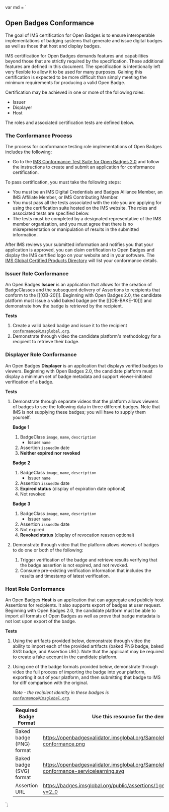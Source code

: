 var md = `

## Open Badges Conformance

The goal of IMS certification for Open Badges is to ensure interoperable implementations of badging systems that generate and issue digital badges as well as those that host and display badges.

IMS certification for Open Badges demands features and capabilities beyond those that are strictly required by the specification. These additional features are defined in this document. The specification is intentionally left very flexible to allow it to be used for many purposes. Gaining this certification is expected to be more difficult than simply meeting the minimum requirements for producing a valid Open Badge.

Certification may be achieved in one or more of the following roles:

* Issuer
* Displayer
* Host

The roles and associated certification tests are defined below.

### The Conformance Process

The process for conformance testing role implementations of Open Badges includes the following:

* Go to the [IMS Conformance Test Suite for Open Badges 2.0](https://www.imsglobal.org/open-badges-certification-suite) and follow the instructions to create and submit an application for conformance certification.

To pass certification, you must take the following steps:

* You must be an IMS Digital Credentials and Badges Alliance Member, an IMS Affiliate Member, or IMS Contributing Member. 
* You must pass all the tests associated with the role you are applying for using the certification suite hosted on the IMS website. The roles and associated tests are specified below. 
* The tests must be completed by a designated representative of the IMS member organization, and you must agree that there is no misrepresentation or manipulation of results in the submitted information.

After IMS reviews your submitted information and notifies you that your application is approved, you can claim certification to Open Badges and display the IMS certified logo on your website and in your software. The [IMS Global Certified Products Directory](https://site.imsglobal.org/certifications) will list your conformance details.

### Issuer Role Conformance

An Open Badges **Issuer** is an application that allows for the creation of <a data-cite="OB-20#BadgeClass">BadgeClasses</a> and the subsequent delivery of <a data-cite="OB-20#Assertion">Assertions</a> to recipients that conform to the [[[OB-20]]]. Beginning with Open Badges 2.0, the candidate platform must issue a valid baked badge per the [[[OB-BAKE-10]]] and demonstrate how the badge is retrieved by the recipient.

**Tests**

1. Create a valid baked badge and issue it to the recipient <code>conformance@imsglobal.org</code>.
2. Demonstrate through video the candidate platform's methodology for a recipient to retrieve their badge.

### Displayer Role Conformance

An Open Badges **Displayer** is an application that displays verified badges to viewers. Beginning with Open Badges 2.0, the candidate platform must display a minimum set of badge metadata and support viewer-initiated verification of a badge.

**Tests**

1. Demonstrate through separate videos that the platform allows viewers of badges to see the following data in three different badges. Note that IMS is not supplying these badges; you will have to supply them yourself.

	**Badge 1**

	1. <a data-cite="OB-20#BadgeClass">BadgeClass</a> <code>image</code>, <code>name</code>, <code>description</code>
		* <a data-cite="OB-20#Profile">Issuer</a> <code>name</code>
	3. <a data-cite="OB-20#Assertion">Assertion</a> <code>issuedOn</code> date
	4. **Neither expired nor revoked**

	**Badge 2**

	1. <a data-cite="OB-20#BadgeClass">BadgeClass</a> <code>image</code>, <code>name</code>, <code>description</code>
		* <a data-cite="OB-20#Profile">Issuer</a> <code>name</code>
	3. <a data-cite="OB-20#Assertion">Assertion</a> <code>issuedOn</code> date
	4. **Expired status** (display of expiration date optional)
	5. Not revoked

	**Badge 3**

	1. <a data-cite="OB-20#BadgeClass">BadgeClass</a> <code>image</code>, <code>name</code>, <code>description</code>
		* <a data-cite="OB-20#Profile">Issuer</a> <code>name</code>
	3. <a data-cite="OB-20#Assertion">Assertion</a> <code>issuedOn</code> date
	4. Not expired
	5. **Revoked status** (display of revocation reason optional)

2. Demonstrate through video that the platform allows viewers of badges to do one or both of the following:

	1. Trigger verification of the badge and retrieve results verifying that the badge assertion is not expired, and not revoked.
	2. Consume pre-existing verification information that includes the results and timestamp of latest verification.

### Host Role Conformance

An Open Badges **Host** is an application that can aggregate and publicly host <a data-cite="OB-20#Assertion">Assertions</a> for recipients. It also supports export of badges at user request. Beginning with Open Badges 2.0, the candidate platform must be able to import all formats of Open Badges as well as prove that badge metadata is not lost upon export of the badge.

**Tests**

1. Using the artifacts provided below, demonstrate through video the ability to import each of the provided artifacts (baked PNG badge, baked SVG badge, and Assertion URL). Note that the applicant may be required to create a fake account in the candidate platform.
2. Using one of the badge formats provided below, demonstrate through video the full process of importing the badge into your platform, exporting it out of your platform, and then submitting that badge to IMS for diff comparison with the original.

	*Note - the recipient identity in these badges is <code>conformance@imsglobal.org</code>*.

	| Required Badge Format | Use this resource for the demonstrations |
	| --------------------- | ---------------------------------------- |
	| Baked badge (PNG) format | https://openbadgesvalidator.imsglobal.org/SampleResources/OB20-assertion1-conformance.png |
	| Baked badge (SVG) format | https://openbadgesvalidator.imsglobal.org/SampleResources/OB20-assertion-conformance-servicelearning.svg |
	| Assertion URL | https://badges.imsglobal.org/public/assertions/1geQXkWnQnW0BkWcO3jSPA.json?v=2_0 |

<div></div>
`;